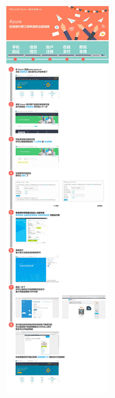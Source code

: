 <properties
	pageTitle="Azure 标准预付费订阅申请和注册指南"
    description="Azure 标准预付费订阅申请和注册指南"
    services=""
    documentationCenter=""
    authors=""
    manager=""
    editor=""
    tags=""/>

<tags ms.service="" ms.date="" wacn.date="" wacn.lang="cn"/>

![流程导航](./media/azure-pia-application-and-signup/PIA0906.jpg)


 
 

